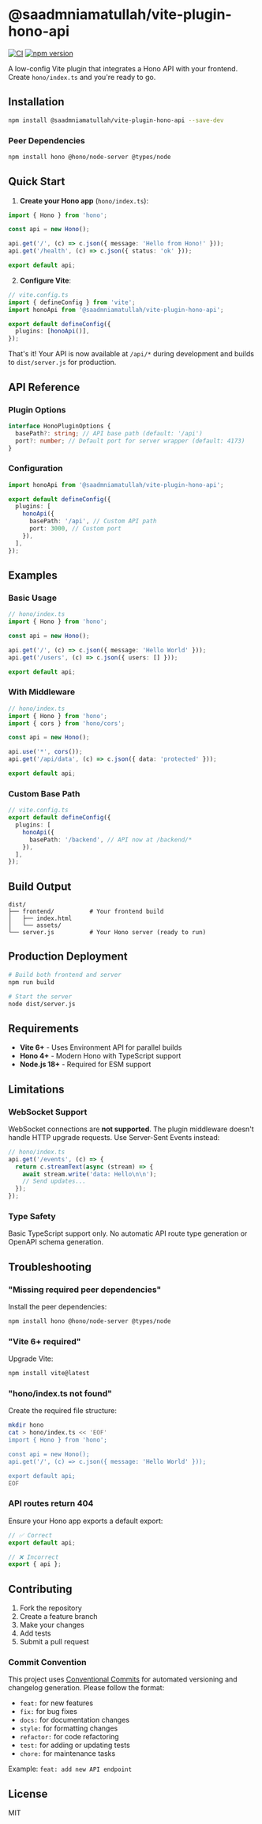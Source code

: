 # @saadmniamatullah/vite-plugin-hono-api

[![CI](https://github.com/saadmniamatullah/vite-plugin-hono-api/workflows/CI/badge.svg)](https://github.com/saadmniamatullah/vite-plugin-hono-api/actions)
[![npm version](https://badge.fury.io/js/%40saadmniamatullah%2Fvite-plugin-hono-api.svg)](https://www.npmjs.com/package/@saadmniamatullah/vite-plugin-hono-api)

A low-config Vite plugin that integrates a Hono API with your frontend. Create `hono/index.ts` and you're ready to go.

## Installation

```bash
npm install @saadmniamatullah/vite-plugin-hono-api --save-dev
```

### Peer Dependencies

```bash
npm install hono @hono/node-server @types/node
```

## Quick Start

1. **Create your Hono app** (`hono/index.ts`):

```typescript
import { Hono } from 'hono';

const api = new Hono();

api.get('/', (c) => c.json({ message: 'Hello from Hono!' }));
api.get('/health', (c) => c.json({ status: 'ok' }));

export default api;
```

2. **Configure Vite**:

```typescript
// vite.config.ts
import { defineConfig } from 'vite';
import honoApi from '@saadmniamatullah/vite-plugin-hono-api';

export default defineConfig({
  plugins: [honoApi()],
});
```

That's it! Your API is now available at `/api/*` during development and builds to `dist/server.js` for production.

## API Reference

### Plugin Options

```typescript
interface HonoPluginOptions {
  basePath?: string; // API base path (default: '/api')
  port?: number; // Default port for server wrapper (default: 4173)
}
```

### Configuration

```typescript
import honoApi from '@saadmniamatullah/vite-plugin-hono-api';

export default defineConfig({
  plugins: [
    honoApi({
      basePath: '/api', // Custom API path
      port: 3000, // Custom port
    }),
  ],
});
```

## Examples

### Basic Usage

```typescript
// hono/index.ts
import { Hono } from 'hono';

const api = new Hono();

api.get('/', (c) => c.json({ message: 'Hello World' }));
api.get('/users', (c) => c.json({ users: [] }));

export default api;
```

### With Middleware

```typescript
// hono/index.ts
import { Hono } from 'hono';
import { cors } from 'hono/cors';

const api = new Hono();

api.use('*', cors());
api.get('/api/data', (c) => c.json({ data: 'protected' }));

export default api;
```

### Custom Base Path

```typescript
// vite.config.ts
export default defineConfig({
  plugins: [
    honoApi({
      basePath: '/backend', // API now at /backend/*
    }),
  ],
});
```

## Build Output

```
dist/
├── frontend/          # Your frontend build
│   ├── index.html
│   └── assets/
└── server.js          # Your Hono server (ready to run)
```

## Production Deployment

```bash
# Build both frontend and server
npm run build

# Start the server
node dist/server.js
```

## Requirements

- **Vite 6+** - Uses Environment API for parallel builds
- **Hono 4+** - Modern Hono with TypeScript support
- **Node.js 18+** - Required for ESM support

## Limitations

### WebSocket Support

WebSocket connections are **not supported**. The plugin middleware doesn't handle HTTP upgrade requests. Use Server-Sent Events instead:

```typescript
// hono/index.ts
api.get('/events', (c) => {
  return c.streamText(async (stream) => {
    await stream.write('data: Hello\n\n');
    // Send updates...
  });
});
```

### Type Safety

Basic TypeScript support only. No automatic API route type generation or OpenAPI schema generation.

## Troubleshooting

### "Missing required peer dependencies"

Install the peer dependencies:

```bash
npm install hono @hono/node-server @types/node
```

### "Vite 6+ required"

Upgrade Vite:

```bash
npm install vite@latest
```

### "hono/index.ts not found"

Create the required file structure:

```bash
mkdir hono
cat > hono/index.ts << 'EOF'
import { Hono } from 'hono';

const api = new Hono();
api.get('/', (c) => c.json({ message: 'Hello World' }));

export default api;
EOF
```

### API routes return 404

Ensure your Hono app exports a default export:

```typescript
// ✅ Correct
export default api;

// ❌ Incorrect
export { api };
```

## Contributing

1. Fork the repository
2. Create a feature branch
3. Make your changes
4. Add tests
5. Submit a pull request

### Commit Convention

This project uses [Conventional Commits](https://conventionalcommits.org/) for automated versioning and changelog generation. Please follow the format:

- `feat:` for new features
- `fix:` for bug fixes
- `docs:` for documentation changes
- `style:` for formatting changes
- `refactor:` for code refactoring
- `test:` for adding or updating tests
- `chore:` for maintenance tasks

Example: `feat: add new API endpoint`

## License

MIT
